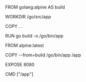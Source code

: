 FROM golang:alpine AS build

WORKDIR /go/src/app



COPY . .

RUN go build -o /go/bin/app

FROM alpine:latest

COPY --from=build /go/bin/app /app

EXPOSE 8080

CMD ["/app"]
